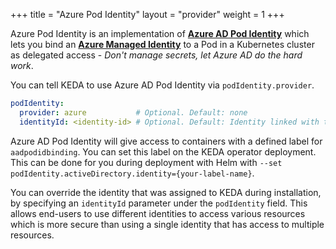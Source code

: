 +++
title = "Azure Pod Identity"
layout = "provider"
weight = 1
+++

Azure Pod Identity is an implementation of [**Azure AD Pod Identity**](https://github.com/Azure/aad-pod-identity) which lets you bind an [**Azure Managed Identity**](https://docs.microsoft.com/en-us/azure/active-directory/managed-identities-azure-resources/) to a Pod in a Kubernetes cluster as delegated access - *Don't manage secrets, let Azure AD do the hard work*.

You can tell KEDA to use Azure AD Pod Identity via `podIdentity.provider`.

```yaml
podIdentity:
  provider: azure           # Optional. Default: none
  identityId: <identity-id> # Optional. Default: Identity linked with the label set when installing KEDA.
```

Azure AD Pod Identity will give access to containers with a defined label for `aadpodidbinding`.  You can set this label on the KEDA operator deployment.  This can be done for you during deployment with Helm with `--set podIdentity.activeDirectory.identity={your-label-name}`.

You can override the identity that was assigned to KEDA during installation, by specifying an `identityId` parameter under the `podIdentity` field. This allows end-users to use different identities to access various resources which is more secure than using a single identity that has access to multiple resources.
